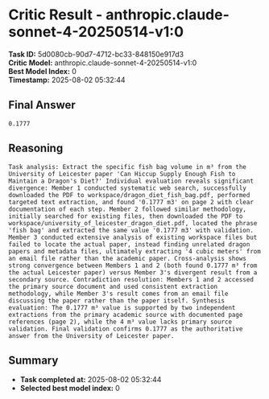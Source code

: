 # Critic Result - anthropic.claude-sonnet-4-20250514-v1:0

**Task ID:** 5d0080cb-90d7-4712-bc33-848150e917d3  
**Critic Model:** anthropic.claude-sonnet-4-20250514-v1:0  
**Best Model Index:** 0  
**Timestamp:** 2025-08-02 05:32:44

## Final Answer
```
0.1777
```

## Reasoning
```
Task analysis: Extract the specific fish bag volume in m³ from the University of Leicester paper 'Can Hiccup Supply Enough Fish to Maintain a Dragon's Diet?' Individual evaluation reveals significant divergence: Member 1 conducted systematic web search, successfully downloaded the PDF to workspace/dragon_diet_fish_bag.pdf, performed targeted text extraction, and found '0.1777 m3' on page 2 with clear documentation of each step. Member 2 followed similar methodology, initially searched for existing files, then downloaded the PDF to workspace/university_of_leicester_dragon_diet.pdf, located the phrase 'fish bag' and extracted the same value '0.1777 m3' with validation. Member 3 conducted extensive analysis of existing workspace files but failed to locate the actual paper, instead finding unrelated dragon papers and metadata files, ultimately extracting '4 cubic meters' from an email file rather than the academic paper. Cross-analysis shows strong convergence between Members 1 and 2 (both found 0.1777 m³ from the actual Leicester paper) versus Member 3's divergent result from a secondary source. Contradiction resolution: Members 1 and 2 accessed the primary source document and used consistent extraction methodology, while Member 3's result comes from an email file discussing the paper rather than the paper itself. Synthesis evaluation: The 0.1777 m³ value is supported by two independent extractions from the primary academic source with documented page references (page 2), while the 4 m³ value lacks primary source validation. Final validation confirms 0.1777 as the authoritative answer from the University of Leicester paper.
```

## Summary
- **Task completed at:** 2025-08-02 05:32:44
- **Selected best model index:** 0
